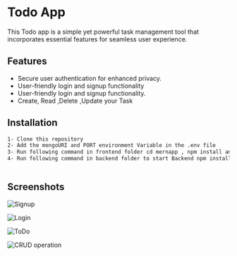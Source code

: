 
# Todo App

This Todo app is a simple yet powerful task management tool that incorporates essential features for seamless user experience.




## Features

- Secure user authentication for enhanced privacy.
- User-friendly login and signup functionality
- User-friendly login and signup functionality.
- Create, Read ,Delete ,Update your Task



## Installation


```bash
1- Clone this repository
2- Add the mongoURI and PORT environment Variable in the .env file
3- Run following command in frontend folder cd mernapp , npm install and npm start
4- Run following command in backend folder to start Backend npm install and nodemon index.js
  
```
    
## Screenshots

![Signup]( https://drive.google.com/file/d/1auQ0ypukY7mtwK9v1XPbf3-sSkUVwgBm/view?usp=drive_linkhttps://via.placeholder.com/468x300?text=App+Screenshot+Here )

![Login](https://drive.google.com/file/d/17Gdd3DQq2p7KfRwQzmL4Ns-8zdJtEs-h/view?usp=drive_link )

![ToDo](https://drive.google.com/file/d/12DlAJQegkw01cI2QRKUE6DKrxhMNUrPr/view?usp=drive_link)

![CRUD operation](https://drive.google.com/file/d/1jzs4etOfKXgL9bt_nPDzo6FSvdtFHagd/view?usp=sharing)
